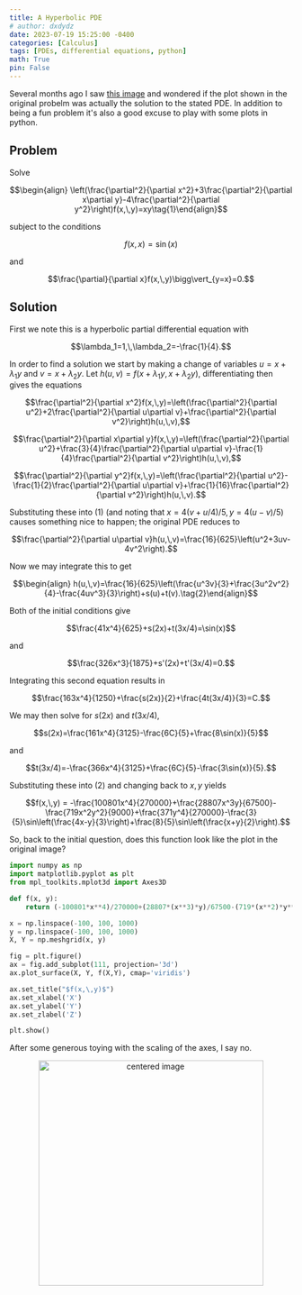 ```yaml
---
title: A Hyperbolic PDE
# author: dxdydz
date: 2023-07-19 15:25:00 -0400
categories: [Calculus]
tags: [PDEs, differential equations, python]
math: True
pin: False
---
```


Several months ago I saw [this image](https://i.imgur.com/afTMvuj.jpg) and wondered if the plot shown in the original probelm was actually the solution to the stated PDE. In addition to being a fun problem it's also a good excuse to play with some plots in python.

## Problem

Solve

$$\begin{align}    \left(\frac{\partial^2}{\partial x^2}+3\frac{\partial^2}{\partial x\partial y}-4\frac{\partial^2}{\partial y^2}\right)f(x,\,y)=xy\tag{1}\end{align}$$

subject to the conditions

$$f(x,\,x)=\sin(x)$$

and

$$\frac{\partial}{\partial x}f(x,\,y)\bigg\vert_{y=x}=0.$$

## Solution

First we note this is a hyperbolic partial differential equation with

$$\lambda_1=1,\,\lambda_2=-\frac{1}{4}.$$

In order to find a solution we start by making a change of variables $u=x+\lambda_1y$ and $v=x+\lambda_2y$. Let $h(u,\,v)=f(x+\lambda_1y,\,x+\lambda_2y)$, differentiating then gives the equations

$$\frac{\partial^2}{\partial x^2}f(x,\,y)=\left(\frac{\partial^2}{\partial u^2}+2\frac{\partial^2}{\partial u\partial v}+\frac{\partial^2}{\partial v^2}\right)h(u,\,v),$$

$$\frac{\partial^2}{\partial x\partial y}f(x,\,y)=\left(\frac{\partial^2}{\partial u^2}+\frac{3}{4}\frac{\partial^2}{\partial u\partial v}-\frac{1}{4}\frac{\partial^2}{\partial v^2}\right)h(u,\,v),$$

$$\frac{\partial^2}{\partial y^2}f(x,\,y)=\left(\frac{\partial^2}{\partial u^2}-\frac{1}{2}\frac{\partial^2}{\partial u\partial v}+\frac{1}{16}\frac{\partial^2}{\partial v^2}\right)h(u,\,v).$$

Substituting these into $(1)$ (and noting that $x=4(v+u/4)/5,\,y=4(u-v)/5$) causes something nice to happen; the original PDE reduces to

$$\frac{\partial^2}{\partial u\partial v}h(u,\,v)=\frac{16}{625}\left(u^2+3uv-4v^2\right).$$

Now we may integrate this to get

$$\begin{align}    h(u,\,v)=\frac{16}{625}\left(\frac{u^3v}{3}+\frac{3u^2v^2}{4}-\frac{4uv^3}{3}\right)+s(u)+t(v).\tag{2}\end{align}$$

Both of the initial conditions give

$$\frac{41x^4}{625}+s(2x)+t(3x/4)=\sin(x)$$

and

$$\frac{326x^3}{1875}+s'(2x)+t'(3x/4)=0.$$

Integrating this second equation results in

$$\frac{163x^4}{1250}+\frac{s(2x)}{2}+\frac{4t(3x/4)}{3}=C.$$

We may then solve for $s(2x)$ and $t(3x/4)$,

$$s(2x)=\frac{161x^4}{3125}-\frac{6C}{5}+\frac{8\sin(x)}{5}$$

and

$$t(3x/4)=-\frac{366x^4}{3125}+\frac{6C}{5}-\frac{3\sin(x)}{5}.$$

Substituting these into $(2)$ and changing back to $x,\,y$ yields

$$f(x,\,y) = -\frac{100801x^4}{270000}+\frac{28807x^3y}{67500}-\frac{719x^2y^2}{9000}+\frac{371y^4}{270000}-\frac{3}{5}\sin\left(\frac{4x-y}{3}\right)+\frac{8}{5}\sin\left(\frac{x+y}{2}\right).$$

So, back to the initial question, does this function look like the plot in the original image?

```python
import numpy as np
import matplotlib.pyplot as plt
from mpl_toolkits.mplot3d import Axes3D

def f(x, y):
    return (-100801*x**4)/270000+(28807*(x**3)*y)/67500-(719*(x**2)*y**2)/9000+(371*y**4)/270000-(3/5)*np.sin((4*x-y)/3)+(8/5)*np.sin((x+y)/2)

x = np.linspace(-100, 100, 1000)
y = np.linspace(-100, 100, 1000)
X, Y = np.meshgrid(x, y)

fig = plt.figure()
ax = fig.add_subplot(111, projection='3d')
ax.plot_surface(X, Y, f(X,Y), cmap='viridis')

ax.set_title("$f(x,\,y)$")
ax.set_xlabel('X')
ax.set_ylabel('Y')
ax.set_zlabel('Z')

plt.show()
```

After some generous toying with the scaling of the axes, I say no.

<center><a href="https://imgur.com/a/Y2hgEkJ"><img src="https://i.imgur.com/hA35Kp4.png" alt="centered image" height="auto" width="400" title="source: imgur.com" /></a></center>
